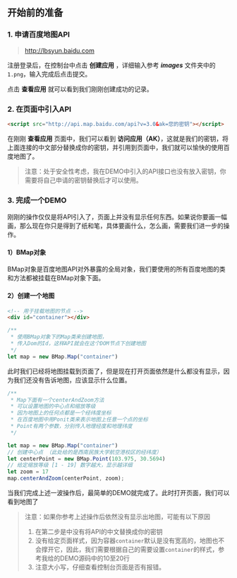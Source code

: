 ## 开始前的准备

### 1. 申请百度地图API
> http://lbsyun.baidu.com

注册登录后，在控制台中点击 **创建应用** ，详细输入参考 ***images*** 文件夹中的`1.png`，输入完成后点击提交。

点击 **查看应用** 就可以看到我们刚刚创建成功的记录。

### 2. 在页面中引入API

```html
<script src="http://api.map.baidu.com/api?v=3.0&ak=您的密钥"></script>
```

在刚刚 **查看应用** 页面中，我们可以看到 **访问应用（AK）**，这就是我们的密钥，将上面连接的中文部分替换成你的密钥，并引用到页面中，我们就可以愉快的使用百度地图了。

> 注意：处于安全性考虑，我在DEMO中引入的API接口也没有放入密钥，你需要将自己申请的密钥替换后才可以使用。

### 3. 完成一个DEMO

刚刚的操作仅仅是将API引入了，页面上并没有显示任何东西。如果说你要画一幅画，那么现在你只是得到了纸和笔，具体要画什么，怎么画，需要我们进一步的操作。



#### 1）BMap对象
BMap对象是百度地图API对外暴露的全局对象，我们要使用的所有百度地图的类和方法都被挂载在BMap对象下面。

#### 2）创建一个地图
```html
<!-- 用于挂载地图的节点 -->
<div id="container"></div>
```

```javascript
/**
 * 使用BMap对象下的Map类来创建地图，
 * 传入Dom的Id，这样API就会在这个DOM节点下创建地图
 */
let map = new BMap.Map("container")
```
此时我们已经将地图挂载到页面了，但是现在打开页面依然是什么都没有显示，因为我们还没有告诉地图，应该显示什么位置。

```javascript
/**
 * Map下面有一个centerAndZoom方法
 * 可以设置地图的中心点和缩放等级
 * 因为地图上的任何点都是一个经纬度坐标
 * 在百度地图中用Ponit类来表示地图上任意一个点的坐标
 * Point有两个参数，分别传入地理经度和地理纬度
 */ 

let map = new BMap.Map("container")
// 创建中心点 （此处给的是西南民族大学航空港校区的经纬度）
let centerPoint = new BMap.Point(103.975, 30.5694)  
// 给定缩放等级 [1 - 19] 数字越大，显示越详细
let zoom = 17
map.centerAndZoom(centerPoint, zoom);
```

当我们完成上述一波操作后，最简单的DEMO就完成了。此时打开页面，我们可以看到地图了

> 注意：如果你参考上述操作后依然没有显示出地图，可能有以下原因
> 
> 1. 在第二步是中没有将API的中文替换成你的密钥
> 2. 没有给定页面样式，因为容器`container`默认是没有宽高的，地图也不会撑开它，因此，我们需要根据自己的需要设置`container`的样式，参考我给的DEMO源码中的10至20行
> 3. 注意大小写，仔细查看控制台页面是否有报错。







